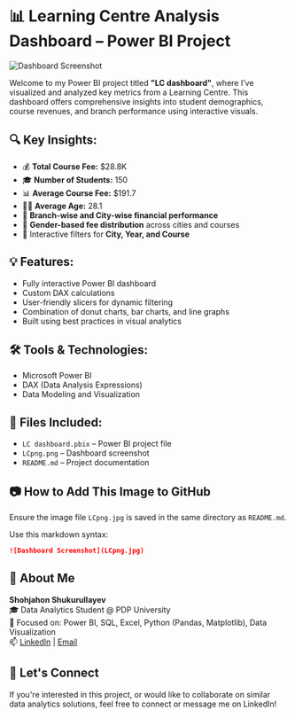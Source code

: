 
# 📊 Learning Centre Analysis Dashboard – Power BI Project

![Dashboard Screenshot](LCpng.png)

Welcome to my Power BI project titled **"LC dashboard"**, where I’ve visualized and analyzed key metrics from a Learning Centre. This dashboard offers comprehensive insights into student demographics, course revenues, and branch performance using interactive visuals.

## 🔍 Key Insights:
- 💰 **Total Course Fee:** $28.8K  
- 🎓 **Number of Students:** 150  
- 📊 **Average Course Fee:** $191.7  
- 🧑‍🎓 **Average Age:** 28.1  
- 🏢 **Branch-wise and City-wise financial performance**  
- 🚻 **Gender-based fee distribution** across cities and courses  
- 🔄 Interactive filters for **City, Year, and Course**

## 💡 Features:
- Fully interactive Power BI dashboard  
- Custom DAX calculations  
- User-friendly slicers for dynamic filtering  
- Combination of donut charts, bar charts, and line graphs  
- Built using best practices in visual analytics

## 🛠️ Tools & Technologies:
- Microsoft Power BI
- DAX (Data Analysis Expressions)
- Data Modeling and Visualization

## 📁 Files Included:
- `LC dashboard.pbix` – Power BI project file  
- `LCpng.png` – Dashboard screenshot  
- `README.md` – Project documentation

## 📷 How to Add This Image to GitHub

Ensure the image file `LCpng.jpg` is saved in the same directory as `README.md`.

Use this markdown syntax:

```markdown
![Dashboard Screenshot](LCpng.jpg)
```



## 👤 About Me

**Shohjahon Shukurullayev**  
🎓 Data Analytics Student @ PDP University  
🧠 Focused on: Power BI, SQL, Excel, Python (Pandas, Matplotlib), Data Visualization  
📫 [LinkedIn](https://linkedin.com/in/your-profile) | [Email](mailto:shukurullayev111@gmail.com)

## 🤝 Let's Connect

If you're interested in this project, or would like to collaborate on similar data analytics solutions, feel free to connect or message me on LinkedIn!
